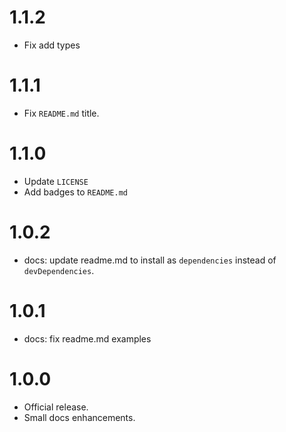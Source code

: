 # 1.1.2

- Fix add types

# 1.1.1

- Fix `README.md` title.

# 1.1.0

- Update `LICENSE`
- Add badges to `README.md`

# 1.0.2

- docs: update readme.md to install as `dependencies` instead of `devDependencies`.

# 1.0.1

- docs: fix readme.md examples

# 1.0.0

- Official release.
- Small docs enhancements.
